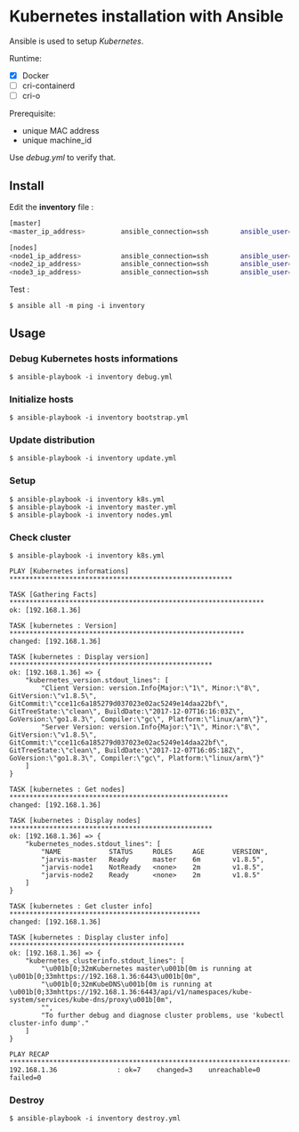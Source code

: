 # Kubernetes installation with Ansible

Ansible is used to setup *Kubernetes*.

Runtime:

* [x] Docker
* [ ] cri-containerd
* [ ] cri-o

Prerequisite:

* unique MAC address
* unique machine_id

Use *debug.yml* to verify that.

## Install

Edit the **inventory** file :

```bash
[master]
<master_ip_address>         ansible_connection=ssh        ansible_user=pirate

[nodes]
<node1_ip_address>          ansible_connection=ssh        ansible_user=pirate
<node2_ip_address>          ansible_connection=ssh        ansible_user=pirate
<node3_ip_address>          ansible_connection=ssh        ansible_user=pirate
```

Test :

    $ ansible all -m ping -i inventory

## Usage

### Debug Kubernetes hosts informations

    $ ansible-playbook -i inventory debug.yml

### Initialize hosts

    $ ansible-playbook -i inventory bootstrap.yml

### Update distribution

	$ ansible-playbook -i inventory update.yml

### Setup

	$ ansible-playbook -i inventory k8s.yml
    $ ansible-playbook -i inventory master.yml
    $ ansible-playbook -i inventory nodes.yml

### Check cluster

    $ ansible-playbook -i inventory k8s.yml

    PLAY [Kubernetes informations] ********************************************************

    TASK [Gathering Facts] ****************************************************************
    ok: [192.168.1.36]

    TASK [kubernetes : Version] ***********************************************************
    changed: [192.168.1.36]

    TASK [kubernetes : Display version] ***************************************************
    ok: [192.168.1.36] => {
        "kubernetes_version.stdout_lines": [
            "Client Version: version.Info{Major:\"1\", Minor:\"8\", GitVersion:\"v1.8.5\", GitCommit:\"cce11c6a185279d037023e02ac5249e14daa22bf\", GitTreeState:\"clean\", BuildDate:\"2017-12-07T16:16:03Z\", GoVersion:\"go1.8.3\", Compiler:\"gc\", Platform:\"linux/arm\"}",
            "Server Version: version.Info{Major:\"1\", Minor:\"8\", GitVersion:\"v1.8.5\", GitCommit:\"cce11c6a185279d037023e02ac5249e14daa22bf\", GitTreeState:\"clean\", BuildDate:\"2017-12-07T16:05:18Z\", GoVersion:\"go1.8.3\", Compiler:\"gc\", Platform:\"linux/arm\"}"
        ]
    }

    TASK [kubernetes : Get nodes] *******************************************************
    changed: [192.168.1.36]

    TASK [kubernetes : Display nodes] ***************************************************
    ok: [192.168.1.36] => {
        "kubernetes_nodes.stdout_lines": [
            "NAME            STATUS     ROLES     AGE       VERSION",
            "jarvis-master   Ready      master    6m        v1.8.5",
            "jarvis-node1    NotReady   <none>    2m        v1.8.5",
            "jarvis-node2    Ready      <none>    2m        v1.8.5"
        ]
    }

    TASK [kubernetes : Get cluster info] ************************************************
    changed: [192.168.1.36]

    TASK [kubernetes : Display cluster info] ********************************************
    ok: [192.168.1.36] => {
        "kubernetes_clusterinfo.stdout_lines": [
            "\u001b[0;32mKubernetes master\u001b[0m is running at \u001b[0;33mhttps://192.168.1.36:6443\u001b[0m",
            "\u001b[0;32mKubeDNS\u001b[0m is running at \u001b[0;33mhttps://192.168.1.36:6443/api/v1/namespaces/kube-system/services/kube-dns/proxy\u001b[0m",
            "",
            "To further debug and diagnose cluster problems, use 'kubectl cluster-info dump'."
        ]
    }

    PLAY RECAP *************************************************************************
    192.168.1.36               : ok=7    changed=3    unreachable=0    failed=0


### Destroy

	$ ansible-playbook -i inventory destroy.yml
